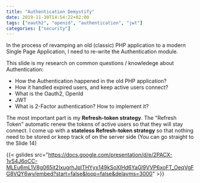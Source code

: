 ```yaml
---
title: "Authentication Demystify"
date: 2019-11-30T14:54:22+02:00
tags: ["oauth2", "openid", "authentication", "jwt"]
categories: ["security"]
---
```


In the process of revamping an old (classic) PHP application to a modern Single Page Application, I need to re-write the Authentication module.

This slide is my research on common questions / knowledege about Authentication:

* How the Authentication happened in the old PHP application?
* How it handled expired users, and keep active users connect?
* What is the Oauth2, OpenId
* JWT
* What is 2-Factor authentication? How to implement it?

The most important part is my **Refresh-token strategy**. The "Refresh Token" automatic renew the tokens of active users so that they will stay connect.
I come up with a **stateless Refresh-token strategy** so that nothing need to be stored or keep track of on the server side (You can go straight to the Slide 14)

{{< gslides src="https://docs.google.com/presentation/d/e/2PACX-1vS4J6oCC-MLEu6mL1V8g065it2IxugrhJplTHYyx149kSoXlHd6YaGl9VVP6xoFT_OeqVgFG8VQY6wy/embed?start=false&loop=false&delayms=3000" >}}

<!--
<iframe src="https://docs.google.com/presentation/d/e/2PACX-1vS4J6oCC-MLEu6mL1V8g065it2IxugrhJplTHYyx149kSoXlHd6YaGl9VVP6xoFT_OeqVgFG8VQY6wy/embed?start=false&loop=false&delayms=3000" frameborder="0" width="960" height="569" allowfullscreen="true" mozallowfullscreen="true" webkitallowfullscreen="true"></iframe>
-->